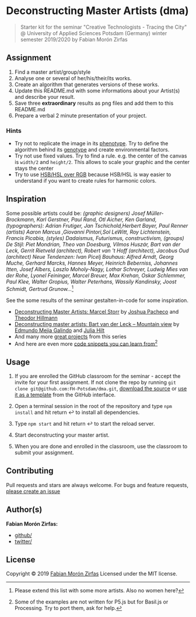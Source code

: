 # Deconstructing Master Artists (dma)

> Starter kit for the seminar "Creative Technologists - Tracing the City" @ University of Applied Sciences Potsdam (Germany) winter semester 2019/2020 by Fabian Morón Zirfas


## Assignment

1. Find a master artist/group/style
2. Analyse one or several of her/his/their/its works.
3. Create an algorithm that generates versions of these works.
4. Update this README.md with some informations about your Artist(s) and describe your result.
5. Save three **extraordinary** results as png files and add them to this README.md
6. Prepare a verbal 2 minute presentation of your project.

### Hints

- Try not to replicate the image in its [phenotype](https://en.wikipedia.org/wiki/Phenotype). Try to define the algorithm behind its [genotype](https://en.wikipedia.org/wiki/Genotype) and create environmental factors.
- Try not use fixed values. Try to find a rule. e.g. the center of the canvas is `width/2` and `height/2`. This allows to scale your graphic and the center stays the center
- Try to use [HSB/HSL over RGB](https://p5js.org/reference/#/p5/colorMode) because HSB/HSL is way easier to understand if you want to create rules for harmonic colors. 


## Inspiration

Some possible artists could be: _(graphic designers) Josef Müller-Brockmann, Karl Gerstner, Paul Rand, Otl Aicher, Ken Garland, (typographers): Adrian Frutiger, Jan Tschichold,Herbert Bayer, Paul Renner (artists) Aaron Marcus ,Giovanni Pintori,Sol LeWitt, Roy Lichtenstein, Francis Picabia, (styles) Dadaismus, Futurismus, constructivism, (groups) De Stijl: Piet Mondrian, Theo van Doesburg, Vilmos Huszár, Bart van der Leck, Gerrit Rietveld (architect), Robert van 't Hoff (architect), Jacobus Oud (architect) Neue Tendenzen: Ivan Picelj Bauhaus: Alfred Arndt, Georg Muche, Gerhard Marcks, Hannes Meyer, Heinrich Beberniss, Johannes Itten, Josef Albers, Laszlo Moholy-Nagy, Lothar Schreyer, Ludwig Mies van der Rohe, Lyonel Feininger, Marcel Breuer, Max Krehan, Oskar Schlemmer, Paul Klee, Walter Gropius, Walter Peterhans, Wassily Kandinsky, Joost Schmidt, Gertrud Grunow…_[^1]

See the some results of the seminar gestalten-in-code for some inspiration.

- [Deconstructing Master Artists: Marcel Storr](https://interface.fh-potsdam.de/gestalten-in-code/projects/deconstructing-storr/) by <span><a href="https://incom.org/profil/7029">Joshua Pacheco</a></span> and <span><a href="http://invitrocolor.com">Theodor Hillmann</a></span>
- [Deconstructing master artists: Bart van der Leck – Mountain view](https://interface.fh-potsdam.de/gestalten-in-code/projects/bart-van-der-leck/) by <span><a href="https://github.com/edgalindo">Edmundo Mejia Galindo</a></span> and <span><a href="https://github.com/piixelcat">Julia Hilt</a></span>
- And many more [great projects](https://interface.fh-potsdam.de/gestalten-in-code/projects/) from this series
- And here are even more [code snippets you can learn from](https://interface.fh-potsdam.de/gestalten-in-code/categories/)[^2]

## Usage

1. If you are enrolled the GitHub classroom for the seminar - accept the invite for your first assignment. If not clone the repo by running `git clone git@github.com:FH-Potsdam/dma.git`, [download the source](https://github.com/FH-Potsdam/dma/archive/master.zip) or [use it as a template](https://github.com/FH-Potsdam/dma/generate) from the GitHub interface.

2. Open a terminal session in the root of the repository and type `npm install`  and hit return ↩ to install all dependencies.

3. Type `npm start` and hit return ↩ to start the reload server.

4. Start deconstructing your master artist.

5. When you are done and enrolled in the classroom, use the classroom to submit your assignment.

## Contributing

Pull requests and stars are always welcome. For bugs and feature requests, [please create an issue](https://github.com/FH-Potsdam/dma/issues)

## Author(s)

**Fabian Morón Zirfas:**

- [github/](https://github.com/fabianmoronzirfas)
- [twitter/](http://twitter.com/fmoronzirfas)

## License

Copyright © 2019 [Fabian Morón Zirfas](https://fabianmoronzirfas.me)
Licensed under the MIT license.

[^1]: Please extend this list with some more artists. Also no women here?  
[^2]: Some of the examples are not written for P5.js but for Basil.js or Processing. Try to port them, ask for help.
